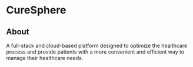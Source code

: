 # CureSphere #

## About ##
A full-stack and cloud-based platform designed to optimize the healthcare process and provide patients with a more convenient and efficient way to manage their healthcare needs.
